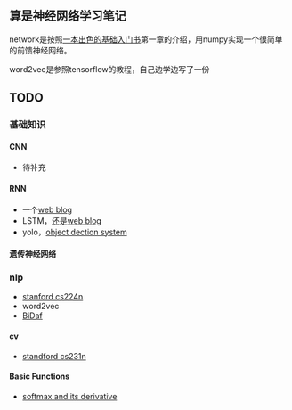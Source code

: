 ## 算是神经网络学习笔记

network是按照[一本出色的基础入门书](http://neuralnetworksanddeeplearning.com/chap1.html)第一章的介绍，用numpy实现一个很简单的前馈神经网络。

word2vec是参照tensorflow的教程，自己边学边写了一份

## TODO
### 基础知识
#### CNN
* 待补充

#### RNN
* 一个[web blog](http://www.wildml.com/2015/09/recurrent-neural-networks-tutorial-part-1-introduction-to-rnns/)
* LSTM，还是[web blog](https://colah.github.io/posts/2015-08-Understanding-LSTMs/)
* yolo，[object dection system](https://pjreddie.com/darknet/yolo/)

#### 遗传神经网络

### nlp
* [stanford cs224n](https://www.youtube.com/watch?v=OQQ-W_63UgQ&list=PL3FW7Lu3i5Jsnh1rnUwq_TcylNr7EkRe6)
* word2vec
* [BiDaf](https://allenai.github.io/bi-att-flow/)

#### cv
* [standford cs231n](https://www.youtube.com/watch?v=vT1JzLTH4G4&list=PL3FW7Lu3i5JvHM8ljYj-zLfQRF3EO8sYv)

#### Basic Functions
* [softmax and its derivative](https://www.jianshu.com/p/ffa51250ba2e)